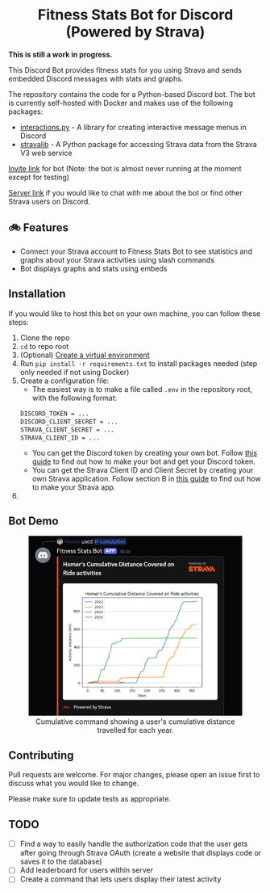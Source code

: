 <div align="center">
    <h1>
        Fitness Stats Bot for Discord (Powered by Strava)
    </h1>
</div>

**This is still a work in progress.**

This Discord Bot provides fitness stats for you using Strava and sends embedded Discord messages with stats and graphs.

The repository contains the code for a Python-based Discord bot. The bot is currently self-hosted with Docker and makes use of the following packages:

- [interactions.py](https://github.com/interactions-py/interactions.py) - A library for creating interactive message menus in Discord
- [stravalib](https://github.com/stravalib/stravalib) - A Python package for accessing Strava data from the Strava V3 web service

[Invite link](https://discord.com/api/oauth2/authorize?client_id=1113502886945620080&permissions=277025508352&scope=bot%20applications.commands) for bot
(Note: the bot is almost never running at the moment except for testing)

[Server link](https://discord.gg/eXr876pt9Y) if you would like to chat with me about the bot or find other Strava users on Discord.

## 🚲 Features

- Connect your Strava account to Fitness Stats Bot to see statistics and graphs about your Strava activities using slash commands
- Bot displays graphs and stats using embeds
    
## Installation

If you would like to host this bot on your own machine, you can follow these steps:

1. Clone the repo
2. `cd` to repo root
3. (Optional) [Create a virtual environment](https://packaging.python.org/en/latest/guides/installing-using-pip-and-virtual-environments/#creating-a-virtual-environment)
4. Run `pip install -r requirements.txt` to install packages needed (step only needed if not using Docker)
5. Create a configuration file:
     * The easiest way is to make a file called `.env` in the repository root, with the following format:
      ```
    DISCORD_TOKEN = ...
    DISCORD_CLIENT_SECRET = ...
    STRAVA_CLIENT_SECRET = ...
    STRAVA_CLIENT_ID = ...
    ```
      - You can get the Discord token by creating your own bot. Follow [this guide](https://discordpy.readthedocs.io/en/stable/discord.html) to find out how to make your bot and get your Discord token.
      - You can get the Strava Client ID and Client Secret by creating your own Strava application. Follow section B in [this guide](https://developers.strava.com/docs/getting-started/) to find out how to make your Strava app.
6. 

## Bot Demo
<figure><center>
<img alt="A graph showing the use of the Cumulative command on discord which displays a user's cumulative distance travelled for each year." title="Cumulative command showing a user's cumulative distance travelled for each year." src="images/demo_image1.png" width=600>
<figcaption>Cumulative command showing a user's cumulative distance travelled for each year.</figcaption>
</center>
</figure>

## Contributing

Pull requests are welcome. For major changes, please open an issue first
to discuss what you would like to change.

Please make sure to update tests as appropriate.

## TODO

- [ ] Find a way to easily handle the authorization code that the user gets after going through Strava OAuth (create a website that displays code or saves it to the database)
- [ ] Add leaderboard for users within server
- [ ] Create a command that lets users display their latest activity
